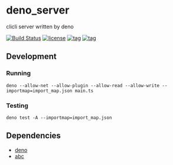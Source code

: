# deno_server

clicli server written by deno

[![Build Status](https://github.com/cliclitv/deno_server/workflows/ci/badge.svg?branch=master)](https://github.com/cliclitv/deno_server/actions)
[![license](https://img.shields.io/github/license/cliclitv/deno_server.svg)](https://github.com/cliclitv/deno_server)
[![tag](https://img.shields.io/badge/deno-v0.37.1-green.svg)](https://github.com/denoland/deno)
[![tag](https://img.shields.io/badge/abc-v0.2.5-green.svg)](https://github.com/zhmushan/abc)

## Development

### Running

```
deno --allow-net --allow-plugin --allow-read --allow-write --importmap=import_map.json main.ts
```

### Testing

```
deno test -A --importmap=import_map.json
```

## Dependencies

- [deno](https://deno.land)
- [abc](https://github.com/zhmushan/abc)
